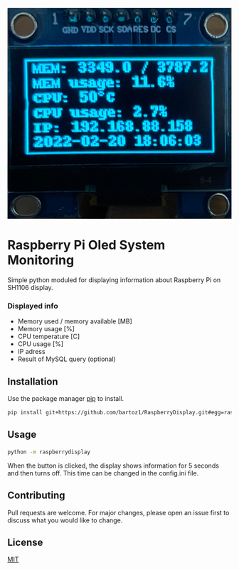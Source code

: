 ![alt text](https://github.com/bartoz1/RaspberryDisplay/blob/main/demo_display.png?raw=true)
# Raspberry Pi Oled System Monitoring

Simple python moduled for displaying information about Raspberry Pi on SH1106 display.
### Displayed info
* Memory used / memory available [MB]
* Memory usage [%]
* CPU temperature [C]
* CPU usage [%]
* IP adress
* Result of MySQL query (optional)

## Installation

Use the package manager [pip](https://pip.pypa.io/en/stable/) to install.

```bash
pip install git+https://github.com/bartoz1/RaspberryDisplay.git#egg=raspberrydisplay
```

## Usage

```bash
python -m raspberrydisplay
```
When the button is clicked, the display shows information for 5 seconds and then turns off. This time can be changed in the config.ini file.

## Contributing
Pull requests are welcome. For major changes, please open an issue first to discuss what you would like to change.

## License
[MIT](https://choosealicense.com/licenses/mit/)
